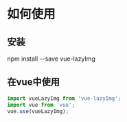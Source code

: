 # 如何使用

## 安装

npm install --save vue-lazyImg

## 在vue中使用

```javascript
import vueLazyImg from 'vue-lazyImg';
import vue from 'vue';
vue.use(vueLazyImg);
```